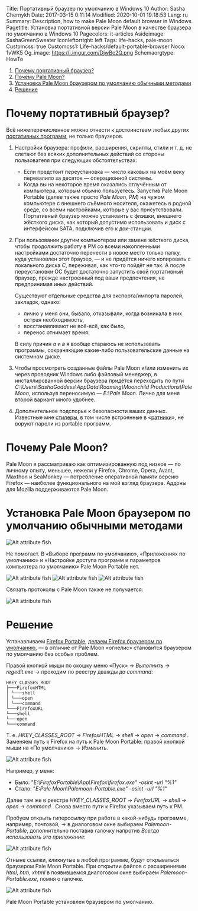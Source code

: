 Title: Портативный браузер по умолчанию в Windows 10
Author: Sasha Chernykh
Date: 2017-03-15 0:11:14
Modified: 2020-10-01 19:18:53
Lang: ru
Summary: Description, how to make Pale Moon default browser in Windows
Pagetitle: Установка портативной версии Pale Moon в качестве браузера по умолчанию в Windows 10
Pagecolors: it-articles
Asideimage: SashaGreenSweater
Iconleftorright: left
Tags: life-hacks, pale-moon
Customcss: true
Customcss1: Life-hacks/default-portable-browser
Noco: 1vWK5
Og_image: https://i.imgur.com/DjwBc2Q.png
Schemaorgtype: HowTo

<!-- MarkdownTOC -->

1. [Почему портативный браузер?](#Почему-портативный-браузер)
1. [Почему Pale Moon?](#Почему-Pale-Moon)
1. [Установка Pale Moon браузером по умолчанию обычными методами](#Установка-Pale-Moon-браузером-по-умолчанию-обычными-методами)
1. [Решение](#Решение)

<!-- /MarkdownTOC -->

<a id="Почему-портативный-браузер"></a>
# Почему портативный браузер?

Всё нижеперечисленное можно отнести к достоинствам любых других [портативных программ](http://computerstory.ru/?p=3524), не только браузеров.

1. Настройки браузера: профили, расширения, скрипты, стили и т. д. не слетают без всяких дополнительных действий со стороны пользователя при следующих обстоятельствах:

	+ Если предстоит переустановка — число каковых на моём веку перевалило за десяток — операционной системы.
	+ Когда вы на некоторое время оказались отлучённым от компьютера, которым обычно пользуетесь. Запустив Pale Moon Portable (далее также просто *Pale Moon*, *PM*) на чужом компьютере c внешнего съёмного носителя, окажетесь в родной среде, со всеми настройками, которые у вас присутствовали. Портативный браузер можно установить с флэшки, внешнего жёсткого диска, как который допустимо использовать и диск с интерфейсом SATA, подключив его к док-станции.

1. При пользовании другим компьютером или замене жёсткого диска, чтобы продолжить работу в PM со всеми накопленными настройками достаточно перенести в новое место только папку, куда установлен этот браузер, — и не придётся ничего копировать с локального диска <dfn>С</dfn>, переживая, как что-то пойдёт не так. А после переустановки ОС будет достаточно запустить свой портативный браузер, прежде настроенный под ваши предпочтения, не предпринимая иных действий.

	Существуют отдельные средства для экспорта/импорта паролей, закладок, однако:

	+ лично у меня они, бывало, отказывали, когда возникала в них острая необходимость,
	+ восстанавливают не всё-всё, как было,
	+ перенос отнимает время.

	В силу причин <dfn>а</dfn> и <dfn>в</dfn> я вообще стараюсь не использовать программы, сохраняющие какие-либо пользовательские данные на системном диске.

1. Чтобы просмотреть созданные файлы Pale Moon и/или изменить их через проводник Windows либо файловый менеджер, в инсталлированной версии браузера придётся переходить по пути <dfn>C:\Users\SashaGoddess\AppData\Roaming\Moonchild Productions\Pale Moon</dfn>, используя переносимую — <dfn>E:\Pale Moon</dfn>. Лично для меня второй вариант много удобнее.

1. Дополнительное подспорье к безопасности ваших данных. Известные мне [стилеры](http://tophope.ru/threads/%D0%A7%D1%82%D0%BE-%D1%82%D0%B0%D0%BA%D0%BE%D0%B5-%D1%81%D1%82%D0%B8%D0%BB%D0%B5%D1%80-%D1%81%D1%82%D0%B8%D0%BB%D0%BB%D0%B5%D1%80-stealer-%D0%B8-%D0%B1%D0%BE%D1%80%D1%8C%D0%B1%D0%B0-%D1%81-%D0%BD%D0%B8%D0%BC.1965/), в том числе встроенные в «[ратники](http://www.spy-soft.net/chto-takoe-rat/)», не воруют пароли из portable программ.

<a id="Почему-Pale-Moon"></a>
# Почему Pale Moon?

Pale Moon я рассматриваю как оптимизированную под низкое — по личному опыту, меньшее, нежели у Firefox, Chrome, Opera, Avant, Maxthon и SeaMonkey — потребление оперативной памяти версию Firefox — наиболее функционального на мой взгляд браузера. Аддоны для Mozilla поддерживаются Pale Moon.

<a id="Установка-Pale-Moon-браузером-по-умолчанию-обычными-методами"></a>
# Установка Pale Moon браузером по умолчанию обычными методами

![Alt attribute fish](https://i.imgur.com/gQywm8B.png)

Не помогает. В «Выборе программ по умолчанию», «Приложениях по умолчанию» и «Настройке доступа программ и параметров компьютера по умолчанию» Pale Moon Portable нет.

![Alt attribute fish](https://i.imgur.com/HCIt8xR.png)
![Alt attribute fish](https://i.imgur.com/l9HgjBJ.png)
![Alt attribute fish](https://i.imgur.com/LNFEjsi.png)

Связать протоколы с Pale Moon также не получается:

![Alt attribute fish](https://i.imgur.com/UiS638u.png)

<a id="Решение"></a>
# Решение

Устанавливаем [Firefox Portable](http://portableapps.com/apps/internet/firefox_portable), [делаем Firefox браузером по умолчанию](https://support.mozilla.org/ru/kb/kak-sdelat-firefox-brauzerom-po-umolchaniyu), — в отличие от Pale Moon «огнелис» становится браузером по умолчанию без особых проблем.

Правой кнопкой мыши по окошку меню «Пуск» → *Выполнить* → *regedit.exe* → проходим по реестру дважды до *command*:

```text
HKEY_CLASSES_ROOT
├───FirefoxHTML
│ └───shell
│ └───open
│ └───command
└───FirefoxURL
└───shell
└───open
└───command
```

Т. е. *HKEY\_CLASSES\_ROOT* → *FirefoxHTML* → *shell* → *open* → *command* . Заменяем путь к Firefox на путь к Pale Moon Portable: правой кнопкой мыши на «По умолчанию» → *Изменить*.

![Alt attribute fish](https://i.imgur.com/qKogH11.png)

Например, у меня:

+ Было: "*E:\FirefoxPortable\App\Firefox\firefox.exe" -osint -url "%1"*
+ Стало: "*E:Pale Moon\Palemoon-Portable.exe" -osint -url "%1*"

Далее там же в реестре *HKEY\_CLASSES\_ROOT* → *FirefoxURL* → *shell* → *open* → *command* . Снова вместо пути к Firefox указываем путь к PM.

Пробуем открыть гиперссылку при работе в какой-нибудь программе, например, почтовой, → в диалоговом окне выбираем *Palemoon-Portable*, дополнительно поставив галочку напротив *Всегда использовать это приложение*:

![Alt attribute fish](https://i.imgur.com/mcGNijr.png)

Отныне ссылки, кликнутые в любой программе, будут открываться браузером Pale Moon Portable. При открытии файлов с расширениями *html*, *htm*, *xhtml* в появившемся диалоговом окне выбираем *Palemoon-Portable.exe*, помня о галочке.

![Alt attribute fish](https://i.imgur.com/DjwBc2Q.png)

Pale Moon Portable установлен браузером по умолчанию.

